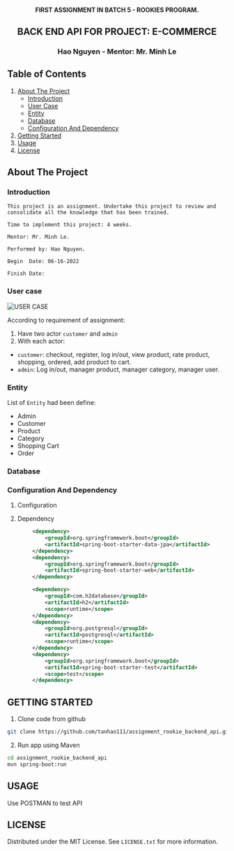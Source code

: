 <!-- PROJECT INFO -->
<div align="center">
  <h4 align="center">FIRST ASSIGNMENT IN BATCH 5 - ROOKIES PROGRAM.</h4>
  <h2 align="center">BACK END API FOR PROJECT: E-COMMERCE</h2>
  <h3 align="center">Hao Nguyen - Mentor: Mr. Minh Le</h3>
</div>


<!-- TABLE OF CONTENTS -->
##  Table of Contents
<ol>
    <li> 
        <a href="#about"> About The Project </a>
        <ul>
            <li><a href='#intro'>Introduction</a></li>
            <li><a href="#user_case">User Case</a></li>
            <li><a href="#entity">Entity</a></li>
            <li><a href="#database">Database</a></li>
            <li><a href="#config">Configuration And Dependency</a></li>
        </ul>
    </li>
    <li> <a href="#getting">Getting Started</a></li>
    <li> <a href='#usage'> Usage</a></li>
    <li> <a href="license"> License</a></li>
</ol>



<!-- ABOUT THE PROJECT -->
## About The Project
<!-- INTRODUCTION -->
### <div id="intro">Introduction</div>
    This project is an assignment. Undertake this project to review and consolidate all the knowledge that has been trained.

    Time to implement this project: 4 weeks.

    Mentor: Mr. Minh Le.

    Performed by: Hao Nguyen.

    Begin  Date: 06-16-2022

    Finish Date:  


<!-- USER CASE -->
### <div id='user_case'>User case</div>
![USER CASE]('asset/usercase.png')

According to requirement of assignment: 

1. Have two actor `customer` and `admin`
2. With each actor:
* `customer`: checkout, register, log in/out, view product, rate product, shopping, ordered, add product to cart. 
* `admin`: Log in/out, manager product, manager category, manager user.

<!-- ENTITY -->
### <div id='entity'>Entity</div>
List of `Entity` had been define:
- Admin
- Customer
- Product
- Category
- Shopping Cart
- Order


<!-- DATABASE -->
### <div id='database'>Database</div>

<!-- CONFIGURATION AND DEPENDENCY-->
### <div id='config'>Configuration And Dependency</div>
1. Configuration

2. Dependency

```xml
        <dependency>
			<groupId>org.springframework.boot</groupId>
			<artifactId>spring-boot-starter-data-jpa</artifactId>
		</dependency>
		<dependency>
			<groupId>org.springframework.boot</groupId>
			<artifactId>spring-boot-starter-web</artifactId>
		</dependency>

		<dependency>
			<groupId>com.h2database</groupId>
			<artifactId>h2</artifactId>
			<scope>runtime</scope>
		</dependency>
		<dependency>
			<groupId>org.postgresql</groupId>
			<artifactId>postgresql</artifactId>
			<scope>runtime</scope>
		</dependency>
		<dependency>
			<groupId>org.springframework.boot</groupId>
			<artifactId>spring-boot-starter-test</artifactId>
			<scope>test</scope>
		</dependency>
```



<!-- GETTING STARTED -->
## GETTING STARTED
1. Clone code from github


```sh
git clone https://github.com/tanhao111/assignment_rookie_backend_api.git
```


2. Run app using Maven
```sh
cd assignment_rookie_backend_api
mvn spring-boot:run
```

<!-- USAGE -->
## USAGE

Use POSTMAN to test API

<!-- LICENSE -->
## LICENSE
Distributed under the MIT License. See `LICENSE.txt` for more information.
